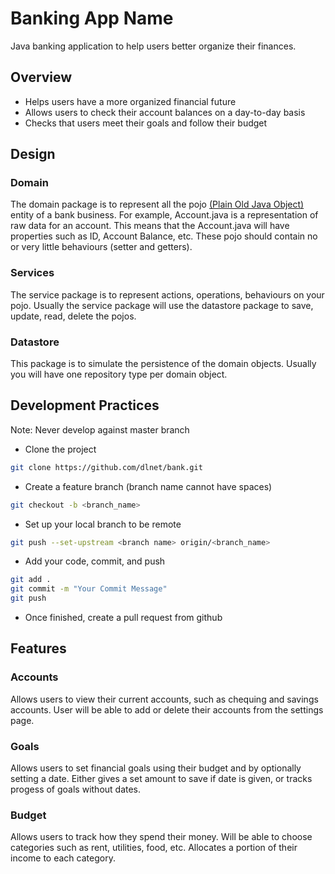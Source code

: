 # Banking App Name

Java banking application to help users better organize their finances.

## Overview

+ Helps users have a more organized financial future
+ Allows users to check their account balances on a day-to-day basis
+ Checks that users meet their goals and follow their budget

## Design

### Domain
The domain package is to represent all the pojo [(Plain Old Java Object)](https://en.wikipedia.org/wiki/Plain_old_Java_object) entity of a bank business.
For example, Account.java is a representation of raw data for an account. This means that the Account.java will have properties such as ID, Account Balance, etc.
These pojo should contain no or very little behaviours (setter and getters).

### Services
The service package is to represent actions, operations, behaviours on your pojo. Usually the service package will use the datastore package to save, update, read, delete the pojos.

### Datastore
This package is to simulate the persistence of the domain objects. Usually you will have one repository type per domain object.

## Development Practices
Note: Never develop against master branch
+ Clone the project
```bash
git clone https://github.com/dlnet/bank.git
```
+ Create a feature branch (branch name cannot have spaces)
```bash
git checkout -b <branch_name>
```
+ Set up your local branch to be remote
```bash
git push --set-upstream <branch name> origin/<branch_name>
```
+ Add your code, commit, and push
```bash
git add .
git commit -m "Your Commit Message"
git push
```
+ Once finished, create a pull request from github

## Features

### Accounts
Allows users to view their current accounts, such as chequing and savings accounts. User will be able to add or delete their accounts from the settings page.

### Goals
Allows users to set financial goals using their budget and by optionally setting a date. Either gives a set amount to save if date is given, or tracks progess of goals without dates.

### Budget
Allows users to track how they spend their money. Will be able to choose categories such as rent, utilities, food, etc. Allocates a portion of their income to each category.
